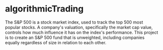 # algorithmicTrading

The S&P 500 is a stock market index, used to track the top 500 most popular stocks. A company's valuation, specifically the market cap value, controls how much influence it has on the index's performance. This project is to create an S&P 500 fund that is unweighted, including companies equally regardless of size in relation to each other. 
